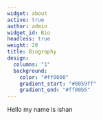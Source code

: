 ```yaml
---
widget: about
active: true
author: admin
widget_id: Bio
headless: true
weight: 20
title: Biography
design:
  columns: "1"
  background:
    color: "#ff0000"
    gradient_start: "#0059ff"
    gradient_end: "#ff00b5"
---
```

Hello my name is ishan